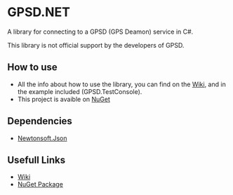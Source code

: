 # GPSD.NET
A library for connecting to a GPSD (GPS Deamon) service in C#.

This library is not official support by the developers of GPSD.

## How to use
- All the info about how to use the library, you can find on the [Wiki](https://github.com/Ghosttje/GPSD.NET/wiki), and in the example included (GPSD.TestConsole).
- This project is avaible on [NuGet](https://www.nuget.org/packages/Ghosttje.GPSDLib)

## Dependencies
- [Newtonsoft.Json](https://www.nuget.org/packages/Newtonsoft.Json/)

## Usefull Links
- [Wiki](https://github.com/Ghosttje/GPSD.NET/wiki)
- [NuGet Package](https://www.nuget.org/packages/Ghosttje.GPSDLib)

